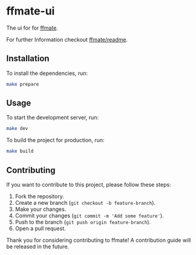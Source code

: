 # ffmate-ui

The ui for for [ffmate](https://github.com/welovemedia/ffmate).

For further Information checkout [ffmate/readme](https://github.com/welovemedia/ffmate/blob/main/README.md).

## Installation

To install the dependencies, run:

```bash
make prepare
```

## Usage

To start the development server, run:

```bash
make dev
```

To build the project for production, run:

```bash
make build
```

## Contributing

If you want to contribute to this project, please follow these steps:

1. Fork the repository.
2. Create a new branch (`git checkout -b feature-branch`).
3. Make your changes.
4. Commit your changes (`git commit -m 'Add some feature'`).
5. Push to the branch (`git push origin feature-branch`).
6. Open a pull request.

Thank you for considering contributing to ffmate! A contribution guide will be released in the future.